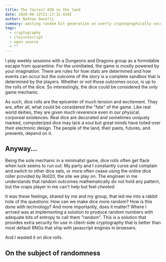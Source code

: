 ```yaml
---
title: The fairest d20 in the land
date: 2020-08-12T21:17:12.439Z
author: Nathan Donolli
summary: wasting random bit generation on overly cryptographically secure dice
tags:
  - cryptography
  - clojurescript
  - open source
  - ""
---
```

I play weekly sessions with a Dungeons and Dragons group as a formidable escape from quarantine.  For the uninitiated, the game is mostly powered by your imagination.  There are rules for how stats are determined and how events can occur but the outcome of the story is a complete sandbox that is determined by the players.  Whether or not those outcomes occur, is up to the rolls of the dice.  So interestingly, the dice could be considered the *only* game mechanic.

As such, dice rolls are the epicenter of much tension and excitement.  They are, after all, what could be considered the "fate" of the game.  Like real world deities, they are given much reverence even in our physical, corporeal existences.  Real dice are decorated and sometimes uniquely marked, computerized dice may lack a soul but great minds have toiled over their electronic design.  The people of the land, their pasts, futures, and presents, depend on it.

## Anyway...

Being the sole mechanic in a minimalist game, dice rolls often get flack when luck seems to run out.  My party and I constantly curse and complain and switch to other dice sets, or more often cease using the online dice roller provided by Roll20, the site we play on.  The engineer in me understands that random outcomes mathematically do not hold any pattern, but the craps player in me can't help but feel *cheated.* 

It was these feelings, shared by me and my group, that led me into a rabbit hole of the questions: How can we make dice more random?  How is this done with technology? And more importantly, does it matter?  Where I arrived was at implementing a solution to produce random numbers with adequate bits of entropy to call them "random". This is a solution that provides extra security for use in client-side cryptography that is better than most default RNGs that ship with javascript engines in browsers.

And I wasted it on dice rolls.

## On the subject of randomness